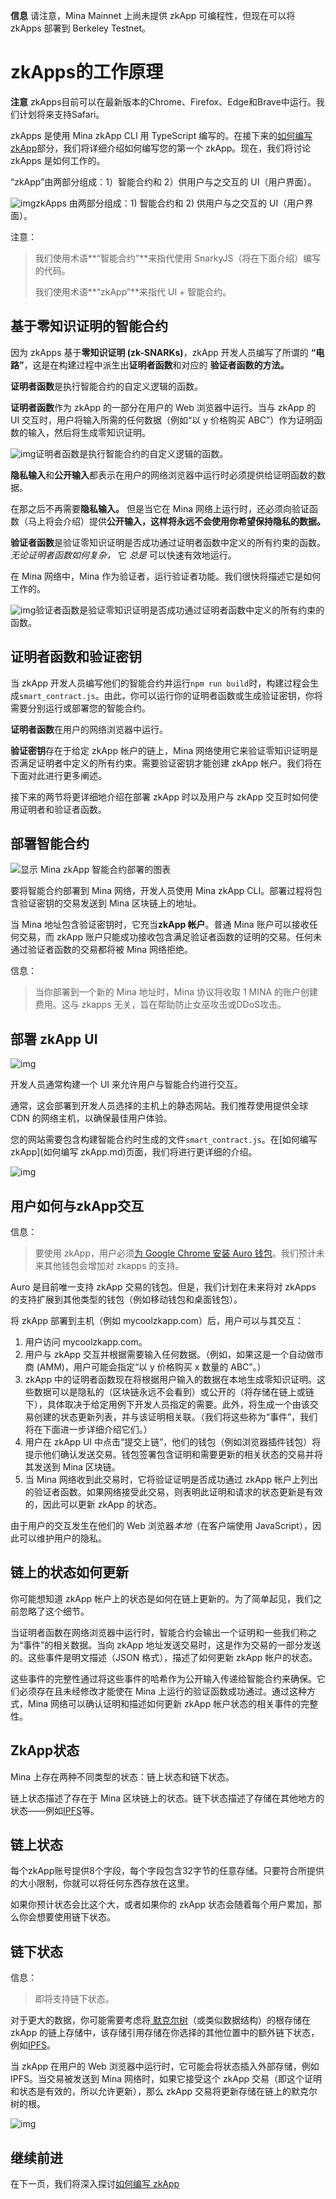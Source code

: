 **信息**
请注意，Mina Mainnet 上尚未提供 zkApp 可编程性，但现在可以将 zkApps 部署到 Berkeley Testnet。

# zkApps的工作原理

**注意**
zkApps目前可以在最新版本的Chrome、Firefox、Edge和Brave中运行。我们计划将来支持Safari。

zkApps 是使用 Mina zkApp CLI 用 TypeScript 编写的。在接下来的[如何编写 zkApp](https://docs.minaprotocol.com/zkapps/how-to-write-a-zkapp)部分，我们将详细介绍如何编写您的第一个 zkApp。现在，我们将讨论 zkApps 是如何工作的。

“zkApp”由两部分组成：1）智能合约和 2）供用户与之交互的 UI（用户界面）。

![img](https://docs.minaprotocol.com/img/3_zkApps_Structure.jpg)zkApps 由两部分组成：1) 智能合约和 2) 供用户与之交互的 UI（用户界面）。

注意：

> 我们使用术语**“智能合约”**来指代使用 SnarkyJS（将在下面介绍）编写的代码。
>
> 我们使用术语**“zkApp”**来指代 UI + 智能合约。

## 基于零知识证明的智能合约

因为 zkApps 基于**零知识证明 (zk-SNARKs)**，zkApp 开发人员编写了所谓的 **“电路”**，这是在构建过程中派生出**证明者函数**和对应的 **验证者函数的方法。**

**证明者函数**是执行智能合约的自定义逻辑的函数。

**证明者函数**作为 zkApp 的一部分在用户的 Web 浏览器中运行。当与 zkApp 的 UI 交互时，用户将输入所需的任何数据（例如“以 y 价格购买 ABC”）作为证明函数的输入，然后将生成零知识证明。

![img](https://docs.minaprotocol.com/img/4_zkApps_Prover_Function.jpg)证明者函数是执行智能合约的自定义逻辑的函数。

**隐私输入**和**公开输入**都表示在用户的网络浏览器中运行时必须提供给证明函数的数据。

在那之后不再需要**隐私输入。** 但是当它在 Mina 网络上运行时，还必须向验证函数（马上将会介绍）提供**公开输入，这样将永远不会使用你希望保持隐私的数据。**

**验证者函数**是验证零知识证明是否成功通过证明者函数中定义的所有约束的函数。*无论证明者函数如何复杂，* 它 *总是* 可以快速有效地运行。

在 Mina 网络中，Mina 作为验证者，运行验证者功能。我们很快将描述它是如何工作的。

![img](https://docs.minaprotocol.com/img/5_zkApps_Verifier_Function.jpg)验证者函数是验证零知识证明是否成功通过证明者函数中定义的所有约束的函数。

## 证明者函数和验证密钥

当 zkApp 开发人员编写他们的智能合约并运行`npm run build`时，构建过程会生成`smart_contract.js`。由此，你可以运行你的证明者函数或生成验证密钥，你将需要分别运行或部署您的智能合约。

**证明者函数**在用户的网络浏览器中运行。

**验证密钥**存在于给定 zkApp 帐户的链上，Mina 网络使用它来验证零知识证明是否满足证明者中定义的所有约束。需要验证密钥才能创建 zkApp 帐户。我们将在下面对此进行更多阐述。

接下来的两节将更详细地介绍在部署 zkApp 时以及用户与 zkApp 交互时如何使用证明者和验证者函数。

## 部署智能合约

![显示 Mina zkApp 智能合约部署的图表](https://docs.minaprotocol.com/img/6_zkApps_DeploySmartContract.jpg)



要将智能合约部署到 Mina 网络，开发人员使用 Mina zkApp CLI。部署过程将包含验证密钥的交易发送到 Mina 区块链上的地址。

当 Mina 地址包含验证密钥时，它充当**zkApp 帐户**。普通 Mina 账户可以接收任何交易，而 zkApp 账户只能成功接收包含满足验证者函数的证明的交易。任何未通过验证者函数的交易都将被 Mina 网络拒绝。

信息：

> 当你部署到一个新的 Mina 地址时，Mina 协议将收取 1 MINA 的账户创建费用。这与 zkapps 无关，旨在帮助防止女巫攻击或DDoS攻击。

## 部署 zkApp UI

![img](https://docs.minaprotocol.com/img/7_zkApps_DeploySmartContract.jpg)

开发人员通常构建一个 UI 来允许用户与智能合约进行交互。

通常，这会部署到开发人员选择的主机上的静态网站。我们推荐使用提供全球 CDN 的网络主机，以确保最佳用户体验。

您的网站需要包含构建智能合约时生成的文件`smart_contract.js`。在[如何编写 zkApp](如何编写 zkApp.md)页面，我们将进行更详细的介绍。

![img](https://docs.minaprotocol.com/img/8_zkApps_DeploySmartContract.jpg)

## 用户如何与zkApp交互

信息：

> 要使用 zkApp，用户必须[为 Google Chrome 安装 Auro 钱包](https://www.aurowallet.com/)。我们预计未来其他钱包会增加对 zkapps 的支持。

Auro 是目前唯一支持 zkApp 交易的钱包。但是，我们计划在未来将对 zkApps 的支持扩展到其他类型的钱包（例如移动钱包和桌面钱包）。

将 zkApp 部署到主机（例如 mycoolzkapp.com）后，用户可以与其交互：

1. 用户访问 mycoolzkapp.com。
2. 用户与 zkApp 交互并根据需要输入任何数据。（例如，如果这是一个自动做市商 (AMM)，用户可能会指定“以 y 价格购买 x 数量的 ABC”。）
3. zkApp 中的证明者函数现在将根据用户输入的数据在本地生成零知识证明。这些数据可以是隐私的（区块链永远不会看到）或公开的（将存储在链上或链下），具体取决于给定用例下开发人员指定的需要。此外，将生成一个由该交易创建的状态更新列表，并与该证明相关联。（我们将这些称为“事件”，我们将在下面进一步详细介绍它们。）
4. 用户在 zkApp UI 中点击“提交上链”，他们的钱包（例如浏览器插件钱包）将提示他们确认发送交易。钱包签署包含证明和需要更新的相关状态的交易并将其发送到 Mina 区块链。
5. 当 Mina 网络收到此交易时，它将验证证明是否成功通过 zkApp 帐户上列出的验证者函数。如果网络接受此交易，则表明此证明和请求的状态更新是有效的，因此可以更新 zkApp 的状态。

由于用户的交互发生在他们的 Web 浏览器*本地*（在客户端使用 JavaScript），因此可以维护用户的隐私。

## 链上的状态如何更新

你可能想知道 zkApp 帐户上的状态是如何在链上更新的。为了简单起见，我们之前忽略了这个细节。

当证明者函数在网络浏览器中运行时，智能合约会输出一个证明和一些我们称之为“事件”的相关数据。当向 zkApp 地址发送交易时，这是作为交易的一部分发送的。这些事件是明文描述（JSON 格式），描述了如何更新 zkApp 帐户的状态。

这些事件的完整性通过将这些事件的哈希作为公开输入传递给智能合约来确保。它们必须存在且未经修改才能使在 Mina 上运行的验证函数成功通过。通过这种方式，Mina 网络可以确认证明和描述如何更新 zkApp 帐户状态的相关事件的完整性。

## ZkApp状态

Mina 上存在两种不同类型的状态：链上状态和链下状态。

链上状态描述了存在于 Mina 区块链上的状态。链下状态描述了存储在其他地方的状态——例如[IPFS](https://ipfs.io/)等。

## 链上状态

每个zkApp账号提供8个字段，每个字段包含32字节的任意存储。只要符合所提供的大小限制，你就可以将任何东西存放在这里。

如果你预计状态会比这个大，或者如果你的 zkApp 状态会随着每个用户累加，那么你会想要使用链下状态。

## 链下状态

信息：

> 即将支持链下状态。

对于更大的数据，你可能需要考虑将[ 默克尔树](https://en.wikipedia.org/wiki/Merkle_tree)（或类似数据结构）的根存储在 zkApp 的链上存储中，该存储引用存储在你选择的其他位置中的额外链下状态，例如[IPFS](https://ipfs.io/)。

当 zkApp 在用户的 Web 浏览器中运行时，它可能会将状态插入外部存储，例如 IPFS。当交易被发送到 Mina 网络时，如果它接受这个 zkApp 交易（即这个证明和状态是有效的，所以允许更新），那么 zkApp 交易将更新存储在链上的默克尔树的根。

![img](https://docs.minaprotocol.com/img/9_zkApps_Off-Chain_State.jpg)

## 继续前进

在下一页，我们将深入探讨[如何编写 zkApp](如何编写zkApp.md)
